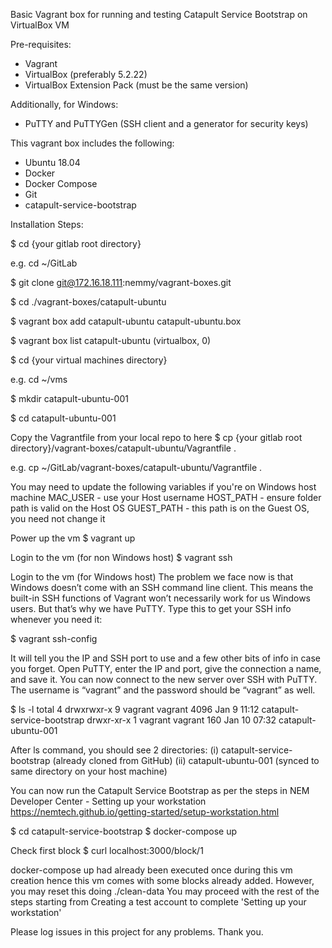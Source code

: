 Basic Vagrant box for running and testing Catapult Service Bootstrap on VirtualBox VM

Pre-requisites:
- Vagrant
- VirtualBox (preferably 5.2.22)
- VirtualBox Extension Pack (must be the same version)

Additionally, for Windows:
- PuTTY and PuTTYGen (SSH client and a generator for security keys)

This vagrant box includes the following:
- Ubuntu 18.04
- Docker
- Docker Compose
- Git
- catapult-service-bootstrap

Installation Steps:

$ cd {your gitlab root directory}
		
e.g. cd ~/GitLab

$ git clone git@172.16.18.111:nemmy/vagrant-boxes.git

$ cd ./vagrant-boxes/catapult-ubuntu

$ vagrant box add catapult-ubuntu catapult-ubuntu.box

$ vagrant box list
catapult-ubuntu     (virtualbox, 0)

$ cd {your virtual machines directory}

e.g. cd ~/vms

$ mkdir catapult-ubuntu-001

$ cd catapult-ubuntu-001

Copy the Vagrantfile from your local repo to here
$ cp {your gitlab root directory}/vagrant-boxes/catapult-ubuntu/Vagrantfile .

e.g. cp ~/GitLab/vagrant-boxes/catapult-ubuntu/Vagrantfile .

You may need to update the following variables if you're on Windows host machine
 MAC_USER - use your Host username
 HOST_PATH - ensure folder path is valid on the Host OS
 GUEST_PATH - this path is on the Guest OS, you need not change it

Power up the vm
$ vagrant up

Login to the vm (for non Windows host)
$ vagrant ssh

Login to the vm (for Windows host)
The problem we face now is that Windows doesn’t come with an SSH command line client. 
This means the built-in SSH functions of Vagrant won’t necessarily work for us Windows users. 
But that’s why we have PuTTY. Type this to get your SSH info whenever you need it:

$ vagrant ssh-config

It will tell you the IP and SSH port to use and a few other bits of info in case you forget.
Open PuTTY, enter the IP and port, give the connection a name, and save it. 
You can now connect to the new server over SSH with PuTTY. 
The username is “vagrant” and the password should be “vagrant” as well.

$ ls -l
total 4
drwxrwxr-x 9 vagrant vagrant 4096 Jan  9 11:12 catapult-service-bootstrap
drwxr-xr-x 1 vagrant vagrant  160 Jan 10 07:32 catapult-ubuntu-001

After ls command, you should see 2 directories:
	(i) catapult-service-bootstrap (already cloned from GitHub)
	(ii) catapult-ubuntu-001 (synced to same directory on your host machine)

You can now run the Catapult Service Bootstrap as per the steps in 
NEM Developer Center - Setting up your workstation
https://nemtech.github.io/getting-started/setup-workstation.html

$ cd catapult-service-bootstrap
$ docker-compose up

Check first block
$ curl localhost:3000/block/1

docker-compose up had already been executed once during this vm creation hence this vm comes with some blocks already added.
However, you may reset this doing ./clean-data
You may proceed with the rest of the steps starting from 
Creating a test account to complete 'Setting up your workstation'

Please log issues in this project for any problems. 
Thank you.






